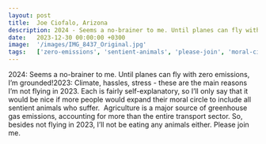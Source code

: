 ```yaml
---
layout: post
title:  Joe Ciofalo, Arizona
description: 2024 - Seems a no-brainer to me. Until planes can fly with zero emissions, I’m grounded! 2023 - Climate, hassles, stress - these are the main reasons I’m...
date:   2023-12-30 00:00:00 +0300
image:  '/images/IMG_8437_Original.jpg'
tags:   ['zero-emissions', 'sentient-animals', 'please-join', 'moral-circle', 'major-source', 'main-reasons', 'fairly-self', 'animals-either']
---
```

2024: Seems a no-brainer to me. Until planes can fly with zero emissions, I’m grounded!2023: Climate, hassles, stress - these are the main reasons I’m not flying in 2023. Each is fairly self-explanatory, so I’ll only say that it would be nice if more people would expand their moral circle to include all sentient animals who suffer.  Agriculture is a major source of greenhouse gas emissions, accounting for more than the entire transport sector. So, besides not flying in 2023, I’ll not be eating any animals either. Please join me.

